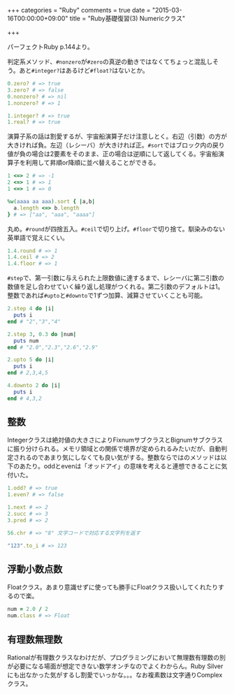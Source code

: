 +++
categories = "Ruby"
comments = true
date = "2015-03-16T00:00:00+09:00"
title = "Ruby基礎復習(3) Numericクラス"

+++

パーフェクトRuby p.144より。

判定系メソッド、`#nonzero`が`#zero`の真逆の動きではなくてちょっと混乱しそう。あと`#integer?`はあるけど`#float?`はないとか。

```ruby
0.zero? # => true
3.zero? # => false
0.nonzero? # => nil
1.nonzero? # => 1

1.integer? # => true
1.real? # => true
```

演算子系の話は割愛するが、宇宙船演算子だけ注意しとく。右辺（引数）の方が大きければ負。左辺（レシーバ）が大きければ正。`#sort`ではブロック内の戻り値が負の場合は2要素をそのまま、正の場合は逆順にして返してくる。宇宙船演算子を利用して昇順or降順に並べ替えることができる。

```ruby
1 <=> 2 # => -1
2 <=> 1 # => 1
1 <=> 1 # => 0

%w(aaaa aa aaa).sort { |a,b|
  a.length <=> b.length
} # => ["aa", "aaa", "aaaa"]
```

丸め。`#round`が四捨五入。`#ceil`で切り上げ。`#floor`で切り捨て。馴染みのない英単語で覚えにくい。

```ruby
1.4.round # => 1
1.4.ceil # => 2
1.4.floor # => 1
```

`#step`で、第一引数に与えられた上限数値に達するまで、レシーバに第二引数の数値を足し合わせていく繰り返し処理がつくれる。第二引数のデフォルトは1。整数であれば`#upto`と`#downto`で1ずつ加算、減算させていくことも可能。

```ruby
2.step 4 do |i|
  puts i
end # "2","3","4"

2.step 3, 0.3 do |num|
  puts num
end # "2.0","2.3","2.6","2.9"

2.upto 5 do |i|
  puts i
end # 2,3,4,5

4.downto 2 do |i|
  puts i
end # 4,3,2
```

## 整数

Integerクラスは絶対値の大きさによりFixnumサブクラスとBignumサブクラスに振り分けられる。メモリ領域との関係で境界が定められるみたいだが、自動判定されるのであまり気にしなくても良い気がする。整数ならではのメソッドは以下のあたり。oddとevenは「オッドアイ」の意味を考えると連想できることに気付いた。

```ruby
1.odd? # => true
1.even? # => false

1.next # => 2
2.succ # => 3
3.pred # => 2

56.chr # => "8" 文字コードで対応する文字列を返す

"123".to_i # => 123
```

## 浮動小数点数

Floatクラス。あまり意識せずに使っても勝手にFloatクラス扱いしてくれたりするので楽。

```ruby
num = 2.0 / 2
num.class # => Float
```

## 有理数無理数

Rationalが有理数クラスなわけだが、プログラミングにおいて無理数有理数の別が必要になる場面が想定できない数学オンチなのでよくわからん。Ruby Silverにも出なかった気がするし割愛でいっかな。。。なお複素数は文字通りComplexクラス。

